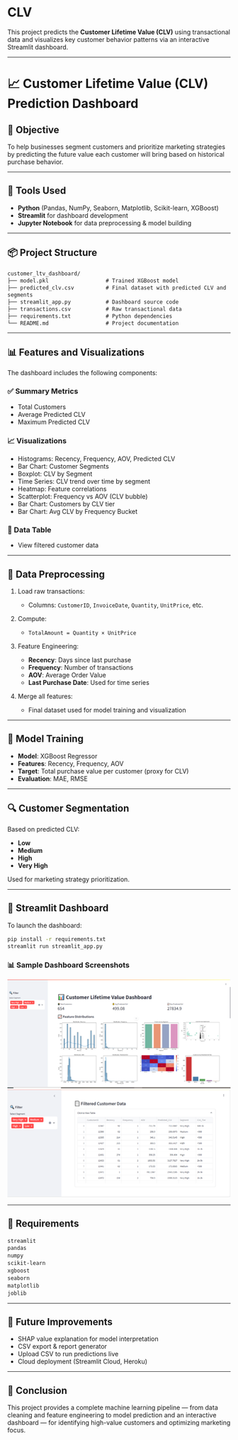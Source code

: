 # CLV


This project predicts the **Customer Lifetime Value (CLV)** using transactional data and visualizes key customer behavior patterns via an interactive Streamlit dashboard.

---
# 📈 Customer Lifetime Value (CLV) Prediction Dashboard

## 🧠 Objective

To help businesses segment customers and prioritize marketing strategies by predicting the future value each customer will bring based on historical purchase behavior.

---

## 🔧 Tools Used

- **Python** (Pandas, NumPy, Seaborn, Matplotlib, Scikit-learn, XGBoost)
- **Streamlit** for dashboard development
- **Jupyter Notebook** for data preprocessing & model building

---

## 📦 Project Structure

```
customer_ltv_dashboard/
├── model.pkl                  # Trained XGBoost model
├── predicted_clv.csv          # Final dataset with predicted CLV and segments
├── streamlit_app.py           # Dashboard source code
├── transactions.csv           # Raw transactional data
├── requirements.txt           # Python dependencies
└── README.md                  # Project documentation
```

---

## 📊 Features and Visualizations

The dashboard includes the following components:

### ✅ Summary Metrics
- Total Customers
- Average Predicted CLV
- Maximum Predicted CLV

### 📈 Visualizations
- Histograms: Recency, Frequency, AOV, Predicted CLV
- Bar Chart: Customer Segments
- Boxplot: CLV by Segment
- Time Series: CLV trend over time by segment
- Heatmap: Feature correlations
- Scatterplot: Frequency vs AOV (CLV bubble)
- Bar Chart: Customers by CLV tier
- Bar Chart: Avg CLV by Frequency Bucket

### 📄 Data Table
- View filtered customer data

---

## 📂 Data Preprocessing

1. Load raw transactions:
   - Columns: `CustomerID`, `InvoiceDate`, `Quantity`, `UnitPrice`, etc.

2. Compute:
   - `TotalAmount = Quantity × UnitPrice`

3. Feature Engineering:
   - **Recency**: Days since last purchase
   - **Frequency**: Number of transactions
   - **AOV**: Average Order Value
   - **Last Purchase Date**: Used for time series

4. Merge all features:
   - Final dataset used for model training and visualization

---

## 🧠 Model Training

- **Model**: XGBoost Regressor
- **Features**: Recency, Frequency, AOV
- **Target**: Total purchase value per customer (proxy for CLV)
- **Evaluation**: MAE, RMSE

---

## 🔍 Customer Segmentation

Based on predicted CLV:
- **Low**
- **Medium**
- **High**
- **Very High**

Used for marketing strategy prioritization.

---

## 🚀 Streamlit Dashboard

To launch the dashboard:

```bash
pip install -r requirements.txt
streamlit run streamlit_app.py
```
### 📊 Sample Dashboard Screenshots

![Dashboard 1](Dashboard1.png)
![Dashboard 2](Dashboard2.png)

---

## 📁 Requirements

```txt
streamlit
pandas
numpy
scikit-learn
xgboost
seaborn
matplotlib
joblib
```

---

## 📌 Future Improvements

- SHAP value explanation for model interpretation
- CSV export & report generator
- Upload CSV to run predictions live
- Cloud deployment (Streamlit Cloud, Heroku)

---

## 🏁 Conclusion

This project provides a complete machine learning pipeline — from data cleaning and feature engineering to model prediction and an interactive dashboard — for identifying high-value customers and optimizing marketing focus.
